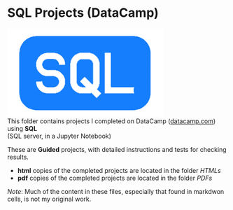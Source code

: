 # SQL Projects (DataCamp)  
![SQL Logo](../../assets/SQL.png)  
This folder contains projects I completed on DataCamp ([datacamp.com](datacamp.com)) using **SQL**  
(SQL server, in a Jupyter Notebook)

These are **Guided** projects, with detailed instructions and tests for checking results.

- **html** copies of the completed projects are located in the folder *HTMLs*
- **pdf** copies of the completed projects are located in the folder *PDFs*

*Note*: Much of the content in these files, especially that found in markdwon cells, is not my original work. 